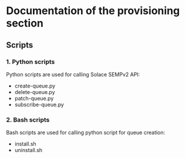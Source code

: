 # Documentation of the provisioning section

## Scripts

### 1. Python scripts

Python scripts are used for calling Solace SEMPv2 API:

* create-queue.py
* delete-queue.py
* patch-queue.py
* subscribe-queue.py

### 2. Bash scripts

Bash scripts are used for calling python script for queue creation:

* install.sh 
* uninstall.sh



